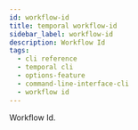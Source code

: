 ```yaml
---
id: workflow-id
title: temporal workflow-id
sidebar_label: workflow-id
description: Workflow Id
tags:
  - cli reference
  - temporal cli
  - options-feature
  - command-line-interface-cli
  - workflow id
---
```


Workflow Id.
